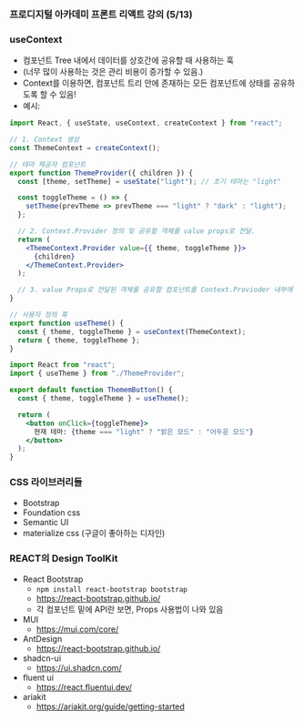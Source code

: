 ### 프로디지털 아카데미 프론트 리액트 강의 (5/13)

### useContext
- 컴포넌트 Tree 내에서 데이터를 상호간에 공유할 때 사용하는 훅
- (너무 많이 사용하는 것은 관리 비용이 증가할 수 있음.)
- Context를 이용하면, 컴포넌트 트리 안에 존재하는 모든 컴포넌트에 상태를 공유하도록 할 수 있음!
- 예시:
```jsx
import React, { useState, useContext, createContext } from "react";

// 1. Context 생성
const ThemeContext = createContext();

// 테마 제공자 컴포넌트
export function ThemeProvider({ children }) {
  const [theme, setTheme] = useState("light"); // 초기 테마는 "light"

  const toggleTheme = () => {
    setTheme(prevTheme => prevTheme === "light" ? "dark" : "light");
  };

  // 2. Context.Provider 정의 및 공유할 객체를 value props로 전달.
  return (
    <ThemeContext.Provider value={{ theme, toggleTheme }}> 
      {children}
    </ThemeContext.Provider>
  );

  // 3. value Props로 전달된 객체를 공유할 컴포넌트를 Context.Provioder 내부에 위치
}

// 사용자 정의 훅
export function useTheme() {
  const { theme, toggleTheme } = useContext(ThemeContext);
  return { theme, toggleTheme };
}
```

```jsx
import React from "react";
import { useTheme } from "./ThemeProvider";

export default function ThememButton() {
  const { theme, toggleTheme } = useTheme();

  return (
    <button onClick={toggleTheme}>
      현재 테마: {theme === "light" ? "밝은 모드" : "어두운 모드"}
    </button>
  );
}
```


### CSS 라이브러리들
- Bootstrap
- Foundation css 
- Semantic UI
- materialize css (구글이 좋아하는 디자인)


### REACT의 Design ToolKit
- React Bootstrap
  - `npm install react-bootstrap bootstrap`
  - <a href="https://react-bootstrap.github.io/">https://react-bootstrap.github.io/</a> 
  - 각 컴포넌트 밑에 API란 보면, Props 사용법이 나와 있음
- MUI
  - <a href="https://mui.com/core/">https://mui.com/core/</a>
- AntDesign
  - <a href="https://react-bootstrap.github.io/">https://react-bootstrap.github.io/</a> 
- shadcn-ui
  - <a href="https://ui.shadcn.com/">https://ui.shadcn.com/</a> 
- fluent ui
  - <a href="https://react.fluentui.dev/">https://react.fluentui.dev/</a>
- ariakit
  - <a href="https://ariakit.org/guide/getting-started">https://ariakit.org/guide/getting-started</a>

